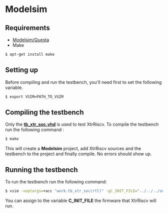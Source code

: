 # Modelsim
## Requirements
- [Modelsim/Questa](https://www.intel.com/content/www/us/en/collections/products/fpga/software/downloads.html?edition=lite&s=Newest)
- Make
```bash
$ apt-get install make
```

## Setting up
Before compiling and run the testbench, you'll need first to set the following variable.
```bash
$ export VSIM=PATH_TO_VSIM
```

## Compiling the testbench
Only the **[tb_xtr_soc.vhd](../../testbenches/tb_xtr_soc.vhd)** is used to test XtrRiscv. To compile the testbench run the following command :
```bash
$ make
```
This will create a **Modelsim** project, add XtrRiscv sources and the testbench to the project and finally compile.
No errors should show up.

## Running the testbench
To run the testbench run the following command:
```bash
$ vsim -voptargs=+acc "work.tb_xtr_soc(rtl)" -gC_INIT_FILE="../../../soft/bin/test.mem"
```
You can assign to the variable **C_INIT_FILE** the firmware that XtrRiscv will run.
